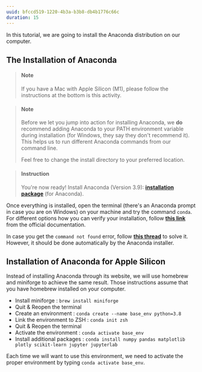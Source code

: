 ```yaml
---
uuid: bfccd519-1220-4b3a-b3b8-db4b1776c66c
duration: 15
---
```


In this tutorial, we are going to install the Anaconda distribution on our computer.

## The Installation of Anaconda

> #### Note
> If you have a Mac with Apple Silicon (M1), please follow the instructions at the bottom is this activity.

<!-- -->

> #### Note
> Before we let you jump into action for installing Anaconda, we **do** recommend adding Anaconda to your PATH environment variable during installation (for Windows, they say they don't recommend it). This helps us to run different Anaconda commands from our command line.
>
> Feel free to change the install directory to your preferred location. 

<!-- -->

> #### Instruction
> You're now ready! Install Anaconda (Version 3.9): [**installation package**](https://www.anaconda.com/distribution/#macos) (for Anaconda).


Once everything is installed, open the terminal (there's an Anaconda prompt in case you are on Windows) on your machine and try the command `conda`. For different options how you can verify your installation, follow [**this link**](https://docs.anaconda.com/anaconda/install/verify-install/) from the official documentation.

In case you get the `command not found` error, follow [**this thread**](https://stackoverflow.com/questions/18675907/how-to-run-conda) to solve it. However, it should be done automatically by the Anaconda installer.



## Installation of Anaconda for Apple Silicon

Instead of installing Anaconda through its website, we will use homebrew and miniforge to achieve the same result. Those instructions assume that you have homebrew installed on your computer.

- Install miniforge : `brew install miniforge`
- Quit & Reopen the terminal
- Create an environment : `conda create --name base_env python=3.8`
- Link the environment to ZSH : `conda init zsh`
- Quit & Reopen the terminal
- Activate the environment : `conda activate base_env`
- Install additional packages : `conda install numpy pandas matplotlib plotly scikit-learn jupyter jupyterlab`

Each time we will want to use this environment, we need to activate the proper environment by typing `conda activate base_env`.
